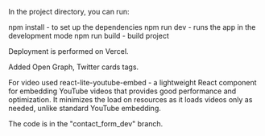 In the project directory, you can run: 

npm install - to set up the dependencies
npm run dev - runs the app in the development mode
npm run build - build project 

Deployment is performed on Vercel. 

Added Open Graph, Twitter cards tags.

For video used react-lite-youtube-embed - a lightweight React component for embedding YouTube videos that provides good performance and optimization. It minimizes the load on resources as it loads videos only as needed, unlike standard YouTube embedding. 

The code is in the "contact_form_dev" branch.
